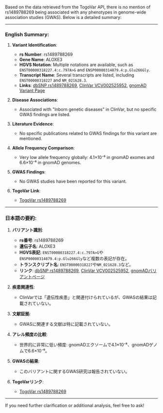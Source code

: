 Based on the data retrieved from the TogoVar API, there is no mention of rs1489788269 being associated with any phenotypes in genome-wide association studies (GWAS). Below is a detailed summary:

---

### English Summary:
1. **Variant Identification**:
   - **rs Number**: rs1489788269
   - **Gene Name**: ALOXE3
   - **HGVS Notation**: Multiple notations are available, such as `ENST00000318227.4:c.797A>G` and `ENSP00000314879.4:p.Glu266Gly`.
   - **Transcript Name**: Several transcripts are listed, including `ENST00000318227` and `NM_021628.3`.
   - **Links**: [dbSNP rs1489788269](https://identifiers.org/dbsnp/rs1489788269), [ClinVar VCV002525952](https://www.ncbi.nlm.nih.gov/clinvar/variation/2525952), [gnomAD Variant Page](https://gnomad.broadinstitute.org/variant/17-8111519-T-C?dataset=gnomad_r4)

2. **Disease Associations**:
   - Associated with "Inborn genetic diseases" in ClinVar, but no specific GWAS findings are listed.

3. **Literature Evidence**:
   - No specific publications related to GWAS findings for this variant are mentioned.

4. **Allele Frequency Comparison**:
   - Very low allele frequency globally: 4.1×10⁻⁶ in gnomAD exomes and 6.6×10⁻⁶ in gnomAD genomes.

5. **GWAS Findings**:
   - No GWAS studies have been reported for this variant.

6. **TogoVar Link**:
   - [TogoVar rs1489788269](https://togovar.org)

---

### 日本語の要約:
1. **バリアント識別**:
   - **rs番号**: rs1489788269
   - **遺伝子名**: ALOXE3
   - **HGVS表記**: `ENST00000318227.4:c.797A>G`や`ENSP00000314879.4:p.Glu266Gly`など複数の表記が存在。
   - **トランスクリプト名**: `ENST00000318227`や`NM_021628.3`など。
   - **リンク**: [dbSNP rs1489788269](https://identifiers.org/dbsnp/rs1489788269), [ClinVar VCV002525952](https://www.ncbi.nlm.nih.gov/clinvar/variation/2525952), [gnomADバリアントページ](https://gnomad.broadinstitute.org/variant/17-8111519-T-C?dataset=gnomad_r4)

2. **疾患関連性**:
   - ClinVarでは「遺伝性疾患」と関連付けられているが、GWASの結果は記載されていない。

3. **文献証拠**:
   - GWASに関連する文献は特に記載されていない。

4. **アレル頻度の比較**:
   - 世界的に非常に低い頻度: gnomADエクソームで4.1×10⁻⁶、gnomADゲノムで6.6×10⁻⁶。

5. **GWASの結果**:
   - このバリアントに関するGWAS研究は報告されていない。

6. **TogoVarリンク**:
   - [TogoVar rs1489788269](https://togovar.org)

---

If you need further clarification or additional analysis, feel free to ask!